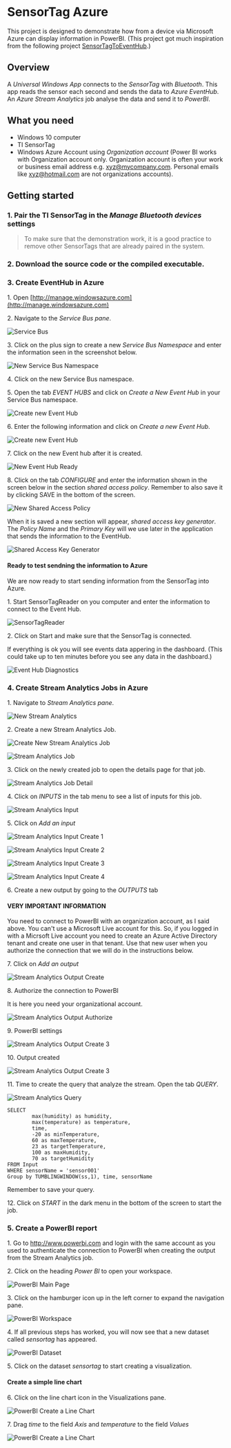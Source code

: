 # SensorTag Azure #
This project is designed to demonstrate how from a device via Microsoft Azure can display information in PowerBI. (This project got much inspiration from the following project [SensorTagToEventHub]( https://github.com/Azure/azure-stream-analytics/tree/master/Samples/SensorDataAnalytics/SensorTagToEventHub).)

## Overview ##
A *Universal Windows App* connects to the *SensorTag* with *Bluetooth*. This app reads the sensor each second and sends the data to *Azure EventHub*. An *Azure Stream Analytics* job analyse the data and send it to *PowerBI*.

## What you need ##
* Windows 10 computer
* TI SensorTag
* Windows Azure Account using *Organization account* (Power BI works with Organization account only. Organization account is often your work or business email address e.g. xyz@mycompany.com. 
Personal emails like xyz@hotmail.com are not organizations accounts).

## Getting started ##

### 1. Pair the TI SensorTag in the *Manage Bluetooth devices* settings ###
> To make sure that the demonstration work, it is a good practice to remove other SensorTags that are already paired in the system.

### 2. Download the source code or the compiled executable. ####

### 3. Create EventHub in Azure ####
1\. Open [http://manage.windowsazure.com](http://manage.windowsazure.com)

2\. Navigate to the *Service Bus pane*.

![Service Bus](https://github.com/buzzfrog/SensorTag-Azure/blob/master/images/service-bus.png)

3\. Click on the plus sign to create a new *Service Bus Namespace* and enter the information seen in the screenshot below.

![New Service Bus Namespace](https://github.com/buzzfrog/SensorTag-Azure/blob/master/images/service-bus-create-namespace.png)

4\. Click on the new Service Bus namespace.

5\. Open the tab *EVENT HUBS* and click on *Create a New Event Hub* in your Service Bus namespace.

![Create new Event Hub](https://github.com/buzzfrog/SensorTag-Azure/blob/master/images/service-bus-create-event-hub-start.png)

6\. Enter the following information and click on *Create a new Event Hub*.

![Create new Event Hub](https://github.com/buzzfrog/SensorTag-Azure/blob/master/images/event-hub-create.png)

7\. Click on the new Event hub after it is created.

![New Event Hub Ready](https://github.com/buzzfrog/SensorTag-Azure/blob/master/images/event-hub-created.png)

8\. Click on the tab *CONFIGURE* and enter the information shown in the screen below in the section *shared access policy*. Remember
to also save it by clicking SAVE in the bottom of the screen.

![New Shared Access Policy](https://github.com/buzzfrog/SensorTag-Azure/blob/master/images/event-hub-shared-access-policy.png)

When it is saved a new section will appear, *shared access key generator*. The *Policy Name* and the *Primary Key* will we
use later in the application that sends the information to the EventHub.

![Shared Access Key Generator](https://github.com/buzzfrog/SensorTag-Azure/blob/master/images/event-hub-shared-access-key-generator.png)

#### Ready to test sendning the information to Azure ###
We are now ready to start sending information from the SensorTag into Azure.

1\. Start SensorTagReader on you computer and enter the information to connect to the Event Hub.

![SensorTagReader](https://github.com/buzzfrog/SensorTag-Azure/blob/master/images/sensortagreader-settings.png)

2\. Click on Start and make sure that the SensorTag is connected.

If everything is ok you will see events data appering in the dashboard. (This could take up to ten minutes before you
see any data in the dashboard.)

![Event Hub Diagnostics](https://github.com/buzzfrog/SensorTag-Azure/blob/master/images/event-hub-diagnostics.png)

### 4. Create Stream Analytics Jobs in Azure ###
1\. Navigate to *Stream Analytics pane*.

![New Stream Analytics](https://github.com/buzzfrog/SensorTag-Azure/blob/master/images/stream-analytics-new.png)

2\. Create a new Stream Analytics Job.

![Create New Stream Analytics Job](https://github.com/buzzfrog/SensorTag-Azure/blob/master/images/stream-analytics-create-new.png)

![Stream Analytics Job](https://github.com/buzzfrog/SensorTag-Azure/blob/master/images/stream-analytics-job.png)

3\. Click on the newly created job to open the details page for that job.

![Stream Analytics Job Detail](https://github.com/buzzfrog/SensorTag-Azure/blob/master/images/stream-analytics-job-detail.png)

4\. Click on *INPUTS* in the tab menu to see a list of inputs for this job.

![Stream Analytics Input](https://github.com/buzzfrog/SensorTag-Azure/blob/master/images/stream-analytics-job-input.png)

5\. Click on *Add an input*

![Stream Analytics Input Create 1](https://github.com/buzzfrog/SensorTag-Azure/blob/master/images/stream-analytics-job-input-create-1.png)

![Stream Analytics Input Create 2](https://github.com/buzzfrog/SensorTag-Azure/blob/master/images/stream-analytics-job-input-create-2.png)

![Stream Analytics Input Create 3](https://github.com/buzzfrog/SensorTag-Azure/blob/master/images/stream-analytics-job-input-create-3.png)

![Stream Analytics Input Create 4](https://github.com/buzzfrog/SensorTag-Azure/blob/master/images/stream-analytics-job-input-create-4.png)

6\. Create a new output by going to the *OUTPUTS* tab

#### VERY IMPORTANT INFORMATION ####
You need to connect to PowerBI with an organization account, as I said above. You can't use a Microsoft Live account for this. So, if you
logged in with a Micrsoft Live account you need to create an Azure Active Directory tenant and create one user in that tenant. Use
that new user when you authorize the connection that we will do in the instructions below.

7\. Click on *Add an output*

![Stream Analytics Output Create](https://github.com/buzzfrog/SensorTag-Azure/blob/master/images/stream-analytics-job-output-create-1.png)

8\. Authorize the connection to PowerBI

It is here you need your organizational account.

![Stream Analytics Output Authorize](https://github.com/buzzfrog/SensorTag-Azure/blob/master/images/stream-analytics-job-output-create-authorize.png)

9\. PowerBI settings

![Stream Analytics Output Create 3](https://github.com/buzzfrog/SensorTag-Azure/blob/master/images/stream-analytics-job-output-create-3.png)

10\. Output created

![Stream Analytics Output Create 3](https://github.com/buzzfrog/SensorTag-Azure/blob/master/images/stream-analytics-job-output-created.png)

11\. Time to create the query that analyze the stream. Open the tab *QUERY*.

![Stream Analytics Query](https://github.com/buzzfrog/SensorTag-Azure/blob/master/images/stream-analytics-job-query.png)

```
SELECT 
        max(humidity) as humidity,
        max(temperature) as temperature,
        time,
        -20 as minTemperature,
        60 as maxTemperature,
        23 as targetTemperature,
        100 as maxHumidity,
        70 as targetHumidity
FROM Input 
WHERE sensorName = 'sensor001'
Group by TUMBLINGWINDOW(ss,1), time, sensorName
```

Remember to save your query.

12\. Click on *START* in the dark menu in the bottom of the screen to start the job.




### 5. Create a PowerBI report ###

1\. Go to http://www.powerbi.com and login with the same account as you used to authenticate the connection to PowerBI when creating the
output from the Stream Analytics job.

2\. Click on the heading *Power BI* to open your workspace.

![PowerBI Main Page](https://github.com/buzzfrog/SensorTag-Azure/blob/master/images/powerbi-main.png)

3\. Click on the hamburger icon up in the left corner to expand the navigation pane.

![PowerBI Workspace](https://github.com/buzzfrog/SensorTag-Azure/blob/master/images/powerbi-open-ws.png)

4\. If all previous steps has worked, you will now see that a new dataset called *sensortag* has appeared.

![PowerBI Dataset](https://github.com/buzzfrog/SensorTag-Azure/blob/master/images/powerbi-dataset.png)

5\. Click on the dataset *sensortag* to start creating a visualization.

#### Create a simple line chart ####

6\. Click on the line chart icon in the Visualizations pane.

![PowerBI Create a Line Chart](https://github.com/buzzfrog/SensorTag-Azure/blob/master/images/powerbi-dataset-open.png)

7\. Drag *time* to the field *Axis* and *temperature* to the field *Values*

![PowerBI Create a Line Chart](https://github.com/buzzfrog/SensorTag-Azure/blob/master/images/powerbi-create-line-chart.png)

 






